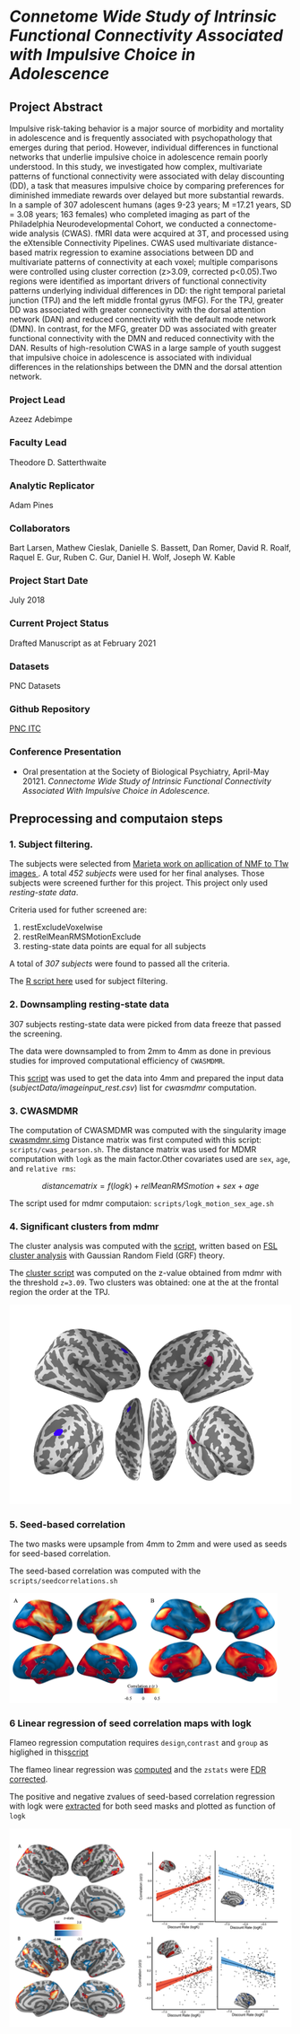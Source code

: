 # *Connetome Wide Study of Intrinsic Functional Connectivity Associated with Impulsive Choice in Adolescence*

## Project Abstract
Impulsive risk-taking behavior is a major source of morbidity and mortality in adolescence and is frequently associated with psychopathology that emerges during that period. However, individual differences in functional networks that underlie impulsive choice in adolescence remain poorly understood. In this study, we investigated how complex, multivariate patterns of functional connectivity were associated with delay discounting (DD), a task that measures impulsive choice by comparing preferences for diminished immediate rewards over delayed but more substantial rewards. In a sample of 307 adolescent humans (ages 9-23 years; M =17.21 years, SD = 3.08 years; 163 females) who completed imaging as part of the Philadelphia Neurodevelopmental Cohort, we conducted a connectome-wide analysis (CWAS).  fMRI data were acquired at 3T, and processed using the eXtensible Connectivity Pipelines.   CWAS used multivariate distance-based matrix regression to examine associations between DD and multivariate patterns of connectivity at each voxel; multiple comparisons were controlled using cluster correction (z>3.09, corrected p<0.05).Two regions were identified as important drivers of functional connectivity patterns underlying individual differences in DD: the right temporal parietal junction (TPJ) and the left middle frontal gyrus (MFG). For the TPJ, greater DD was associated with greater connectivity with the dorsal attention network (DAN) and reduced connectivity with the default mode network (DMN). In contrast, for the MFG, greater DD was associated with greater functional connectivity with the DMN and reduced connectivity with the DAN. Results of high-resolution CWAS in a large sample of youth suggest that impulsive choice in adolescence is associated with individual differences in the relationships between the DMN and the dorsal attention network. 


### Project Lead
Azeez Adebimpe

### Faculty Lead
Theodore D. Satterthwaite

### Analytic Replicator
Adam Pines

### Collaborators
Bart Larsen,  Mathew Cieslak, Danielle S. Bassett, Dan Romer, David R. Roalf, Raquel E. Gur,  Ruben C. Gur, Daniel H. Wolf,  Joseph W. Kable


### Project Start Date
July 2018

### Current Project Status
Drafted Manuscript as at February 2021 

### Datasets
PNC Datasets

### Github Repository
[PNC ITC](https://github.com/PennLINC/pncItcNetworks)

### Conference Presentation
- Oral presentation at the Society of Biological Psychiatry, April-May 20121. *Connectome Wide Study of Intrinsic Functional Connectivity Associated With Impulsive Choice in Adolescence.* 

## Preprocessing and computaion steps
### 1. Subject filtering. 
The subjects  were selected from [ Marieta work on apllication of NMF to T1w images ](https://github.com/PennBBL/pehlivanovaPncItcScripts). A total *452  subjects* were used for her final analyses.  Those subjects were screened further for this project. This project only used *resting-state data*.  

Criteria used for futher screened are: 
1. restExcludeVoxelwise  
2. restRelMeanRMSMotionExclude
3. resting-state data points are equal for all subjects
 
 
A total of *307 subjects* were found to passed all the criteria.

The [R script here](scripts/subjecfiltering.R) used for subject filtering. 

### 2. Downsampling resting-state data
307 subjects resting-state data were picked from data freeze that passed the screening. 
 
The data were downsampled to from 2mm to 4mm as done in previous studies for improved computational efficiency of `CWASMDMR`.  
 
This [script](scripts/downsampleniftito4mm.sh) was used to get the data into 4mm  and prepared the input data (*subjectData/imageinput_rest.csv*) list for *cwasmdmr* computation.

### 3. CWASMDMR
The computation of  CWASMDMR was  computed  with  the singularity image [cwasmdmr.simg](https://github.com/PennLINC/cwasmdmr)
Distance matrix was first computed with this script: `scripts/cwas_pearson.sh`.
The  distance matrix  was used for MDMR computation with `logk` as the main factor.Other covariates used are `sex`, `age`, and `relative rms`:

 ```math  
 distancematrix = f(logk)+relMeanRMSmotion+sex+age 
 ```

The script used for mdmr computaion: `scripts/logk_motion_sex_age.sh`

### 4. Significant clusters from mdmr
The cluster analysis was computed  with the [script](scripts/grf_fslcluster.sh), written based on  [FSL cluster analysis](https://fsl.fmrib.ox.ac.uk/fsl/fslwiki/Cluster) with  Gaussian Random Field (GRF) theory. 

The [cluster script](scripts/clusterz3.0.9.sh) was computed on the z-value obtained from mdmr  with the threshold `z=3.09`. Two clusters was obtained: one at the at the frontal region the order at the TPJ. 

![image info](./clustermap.png "Logo Title Text 1")

### 5. Seed-based correlation 
The two  masks were upsample from 4mm to 2mm and were used as seeds for seed-based correlation.

The seed-based correlation was computed with the `scripts/seedcorrelations.sh`

![image info](./seedbasedcorrelation.png)

### 6 Linear regression of seed correlation maps with logk

Flameo regression computation requires `design`,`contrast` and `group` as higlighed in this[script](scripts/makeflameodesig.R)

The flameo linear regression was [computed](scripts/flameo.sh) and the `zstats`  were [FDR corrected](scripts/flameoutputfdrcorrection.sh). 

The positive and negative zvalues of seed-based correlation regression with logk were [extracted](scripts/extractsignificantcluster.R) for both seed masks  and plotted as function of `logk` 

![image info](./seedbasedcorrelationmaps.png)

